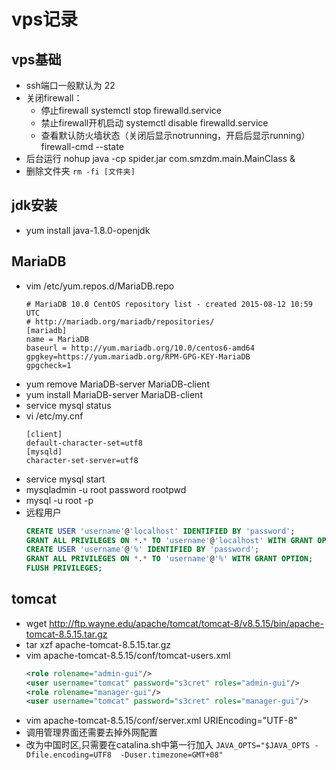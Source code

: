 #  vps记录
## vps基础
* ssh端口一般默认为 22
* 关闭firewall：
  * 停止firewall
    systemctl stop firewalld.service 
  * 禁止firewall开机启动
    systemctl disable firewalld.service 
  * 查看默认防火墙状态（关闭后显示notrunning，开启后显示running）
    firewall-cmd --state 
* 后台运行
  nohup java -cp spider.jar com.smzdm.main.MainClass &
* 删除文件夹
  `rm -fi [文件夹]`
## jdk安装
* yum install java-1.8.0-openjdk
## MariaDB
* vim /etc/yum.repos.d/MariaDB.repo
  ```
  # MariaDB 10.0 CentOS repository list - created 2015-08-12 10:59 UTC
  # http://mariadb.org/mariadb/repositories/
  [mariadb]
  name = MariaDB
  baseurl = http://yum.mariadb.org/10.0/centos6-amd64
  gpgkey=https://yum.mariadb.org/RPM-GPG-KEY-MariaDB
  gpgcheck=1
  ```
* yum remove MariaDB-server MariaDB-client
* yum  install MariaDB-server MariaDB-client
* service mysql status
* vi /etc/my.cnf
  ```
  [client]
  default-character-set=utf8
  [mysqld]
  character-set-server=utf8
  ```
* service mysql start
* mysqladmin -u root password rootpwd
* mysql -u root -p 
* 远程用户
  ```sql
  CREATE USER 'username'@'localhost' IDENTIFIED BY 'password';
  GRANT ALL PRIVILEGES ON *.* TO 'username'@'localhost' WITH GRANT OPTION;
  CREATE USER 'username'@'%' IDENTIFIED BY 'password';
  GRANT ALL PRIVILEGES ON *.* TO 'username'@'%' WITH GRANT OPTION;
  FLUSH PRIVILEGES;
  ```
## tomcat
* wget http://ftp.wayne.edu/apache/tomcat/tomcat-8/v8.5.15/bin/apache-tomcat-8.5.15.tar.gz
* tar xzf apache-tomcat-8.5.15.tar.gz
* vim apache-tomcat-8.5.15/conf/tomcat-users.xml
  ```xml
  <role rolename="admin-gui"/>
  <user username="tomcat" password="s3cret" roles="admin-gui"/>
  <role rolename="manager-gui"/>
  <user username="tomcat" password="s3cret" roles="manager-gui"/>
  ```
* vim  apache-tomcat-8.5.15/conf/server.xml
  URIEncoding="UTF-8"
 * 调用管理界面还需要去掉外网配置
* 改为中国时区,只需要在catalina.sh中第一行加入
`JAVA_OPTS="$JAVA_OPTS -Dfile.encoding=UTF8  -Duser.timezone=GMT+08"`